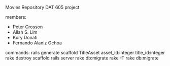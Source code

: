 Movies Repository 
DAT 605 project

members:
* Peter Crosson
* Allan S. Lim
* Kory Donati
* Fernando Alaniz Ochoa

commands:
rails generate scaffold TitleAsset asset_id:integer title_id:integer 
rake destroy scaffold <scaffoldname>
rails server
rake db:migrate
rake -T
rake db:migrate
